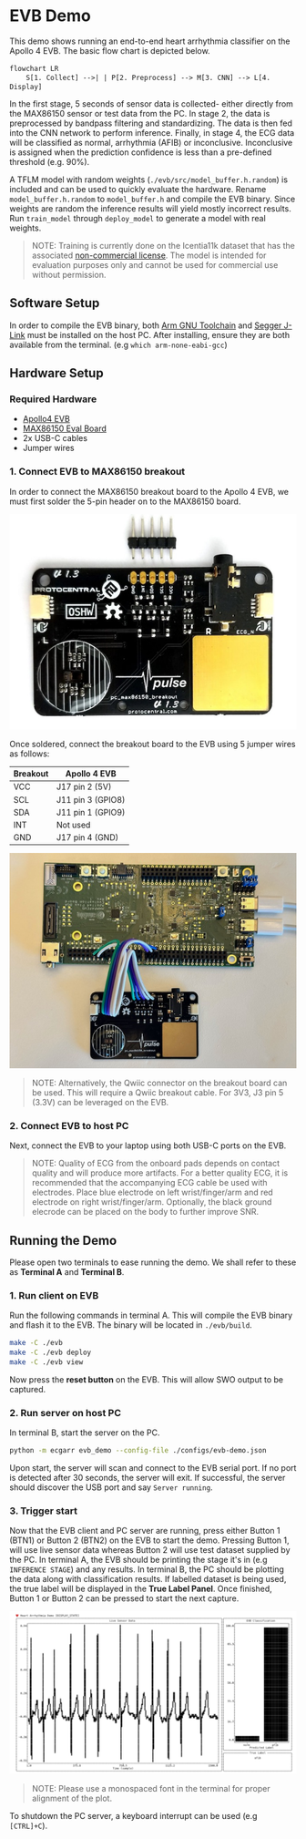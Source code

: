 # EVB Demo

This demo shows running an end-to-end heart arrhythmia classifier on the Apollo 4 EVB. The basic flow chart is depicted below.

```mermaid
flowchart LR
    S[1. Collect] -->| | P[2. Preprocess] --> M[3. CNN] --> L[4. Display]
```

In the first stage, 5 seconds of sensor data is collected- either directly from the MAX86150 sensor or test data from the PC. In stage 2, the data is preprocessed by bandpass filtering and standardizing. The data is then fed into the CNN network to perform inference. Finally, in stage 4, the ECG data will be classified as normal, arrhythmia (AFIB) or inconclusive. Inconclusive is assigned when the prediction confidence is less than a pre-defined threshold (e.g. 90%).

A TFLM model with random weights (`./evb/src/model_buffer.h.random`) is included and can be used to quickly evaluate the hardware. Rename `model_buffer.h.random` to `model_buffer.h` and compile the EVB binary. Since weights are random the inference results will yield mostly incorrect results. Run `train_model` through `deploy_model` to generate a model with real weights.

> NOTE: Training is currently done on the Icentia11k dataset that has the associated [non-commercial license](https://physionet.org/content/icentia11k-continuous-ecg/1.0/LICENSE.txt). The model is intended for evaluation purposes only and cannot be used for commercial use without permission.

## Software Setup

In order to compile the EVB binary, both [Arm GNU Toolchain](https://developer.arm.com/downloads/-/arm-gnu-toolchain-downloads) and [Segger J-Link](https://www.segger.com/downloads/jlink/) must be installed on the host PC. After installing, ensure they are both available from the terminal. (e.g `which arm-none-eabi-gcc`)

## Hardware Setup

### Required Hardware

* [Apollo4 EVB](https://ambiq.com/apollo4/)
* [MAX86150 Eval Board](https://protocentral.com/product/protocentral-max86150-ppg-and-ecg-breakout-with-qwiic-v2/)
* 2x USB-C cables
* Jumper wires

### 1. Connect EVB to MAX86150 breakout

In order to connect the MAX86150 breakout board to the Apollo 4 EVB, we must first solder the 5-pin header on to the MAX86150 board.

![max86150-5pin-header](./assets/max86150-5pin-header.jpg)

Once soldered, connect the breakout board to the EVB using 5 jumper wires as follows:

| Breakout    | Apollo 4 EVB      |
| ----------- | ----------------- |
| VCC         | J17 pin 2 (5V)    |
| SCL         | J11 pin 3 (GPIO8) |
| SDA         | J11 pin 1 (GPIO9) |
| INT         | Not used          |
| GND         | J17 pin 4 (GND)   |

![max86150-5pin-header](./assets/evb-breakout-conn.jpg)

> NOTE: Alternatively, the Qwiic connector on the breakout board can be used. This will require a Qwiic breakout cable. For 3V3, J3 pin 5 (3.3V) can be leveraged on the EVB.

### 2. Connect EVB to host PC

Next, connect the EVB to your laptop using both USB-C ports on the EVB.

> NOTE: Quality of ECG from the onboard pads depends on contact quality and will produce more artifacts. For a better quality ECG, it is recommended that the accompanying ECG cable be used with electrodes. Place blue electrode on left wrist/finger/arm and red electrode on right wrist/finger/arm. Optionally, the black ground elecrode can be placed on the body to further improve SNR.

## Running the Demo

Please open two terminals to ease running the demo. We shall refer to these as __Terminal A__ and __Terminal B__.

### 1. Run client on EVB

Run the following commands in terminal A. This will compile the EVB binary and flash it to the EVB. The binary will be located in `./evb/build`.

```bash
make -C ./evb
make -C ./evb deploy
make -C ./evb view
```

Now press the __reset button__ on the EVB. This will allow SWO output to be captured.

### 2. Run server on host PC

In terminal B, start the server on the PC.

```bash
python -m ecgarr evb_demo --config-file ./configs/evb-demo.json
```

Upon start, the server will scan and connect to the EVB serial port. If no port is detected after 30 seconds, the server will exit. If successful, the server should discover the USB port and say `Server running`.

### 3. Trigger start

Now that the EVB client and PC server are running, press either Button 1 (BTN1) or Button 2 (BTN2) on the EVB to start the demo. Pressing Button 1, will use live sensor data whereas Button 2 will use test dataset supplied by the PC. In terminal A, the EVB should be printing the stage it's in (e.g `INFERENCE STAGE`) and any results. In terminal B, the PC should be plotting the data along with classification results. If labelled dataset is being used, the true label will be displayed in the __True Label Panel__. Once finished, Button 1 or Button 2 can be pressed to start the next capture.

![evb-demo-plot](./assets/evb-demo-screenshot.svg)

> NOTE: Please use a monospaced font in the terminal for proper alignment of the plot.

To shutdown the PC server, a keyboard interrupt can be used (e.g `[CTRL]+C`).
